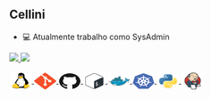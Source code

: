 ## Cellini 

- 💻 Atualmente trabalho como SysAdmin 

<div>
  <a href="https://github.com/cellini-thiago">
  <img height="180em" src="https://github-readme-stats.vercel.app/api?username=cellini-thiago&show_icons=true&theme=dark&include_all_commits=true&count_private=true"/>
  <img height="180em" src="https://github-readme-stats.vercel.app/api/top-langs/?username=cellini-thiago&layout=compact&langs_count=7&theme=dark"/>
</div>
<div style="display: inline_block"><br>
  <img align="center" alt="Cellini-Linux" height="30" width="40" src="https://github.com/devicons/devicon/blob/master/icons/linux/linux-original.svg">
  <img align="center" alt="Cellini-Git" height="30" width="40" src="https://github.com/devicons/devicon/blob/master/icons/git/git-original.svg">
  <img align="center" alt="Cellini-Githib" height="30" width="40" src="https://github.com/devicons/devicon/blob/master/icons/github/github-original.svg">
  <img align="center" alt="Cellini-Bash" height="30" width="40" src="https://github.com/devicons/devicon/blob/master/icons/bash/bash-original.svg">
  <img align="center" alt="Cellini-Docker" height="30" width="40" src="https://github.com/devicons/devicon/blob/master/icons/docker/docker-original.svg">
  <img align="center" alt="Cellini-Kubernetes" height="30" width="40" src="https://github.com/devicons/devicon/blob/master/icons/kubernetes/kubernetes-plain.svg">
  <img align="center" alt="Cellini-Python" height="30" width="40" src="https://github.com/devicons/devicon/blob/master/icons/python/python-original.svg">
<img align="center" alt="Cellini-Jenkins" height="30" width="40" src="https://github.com/devicons/devicon/blob/master/icons/jenkins/jenkins-original.svg">
</div>
  
##
